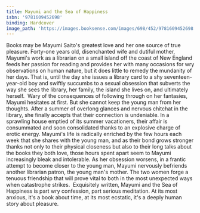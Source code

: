```yaml
---
title: Mayumi and the Sea of Happiness
isbn: '9781609452698'
binding: Hardcover
image_path: 'https://images.booksense.com/images/698/452/9781609452698.jpg'
---
```



Books may be Mayumi Saito's greatest love and her one source of true pleasure. Forty-one years old, disenchanted wife and dutiful mother, Mayumi's work as a librarian on a small island off the coast of New England feeds her passion for reading and provides her with many occasions for wry observations on human nature, but it does little to remedy the mundanity of her days. That is, until the day she issues a library card to a shy seventeen-year-old boy and swiftly succumbs to a sexual obsession that subverts the way she sees the library, her family, the island she lives on, and ultimately herself.&nbsp;
Wary of the consequences of following through on her fantasies, Mayumi hesitates at first. But she cannot keep the young man from her thoughts. After a summer of overlong glances and nervous chitchat in the library, she finally accepts that their connection is undeniable. In a sprawling house emptied of its summer vacationers, their affair is consummated and soon consolidated thanks to an explosive charge of erotic energy. Mayumi's life is radically enriched by the few hours each week that she shares with the young man, and as their bond grows stronger thanks not only to their physical closeness but also to their long talks about the books they both love, those hours spent apart seem to Mayumi increasingly bleak and intolerable. As her obsession worsens, in a frantic attempt to become closer to the young man, Mayumi nervously befriends another librarian patron, the young man's mother. The two women forge a tenuous friendship that will prove vital to both in the most unexpected ways when catastrophe strikes.&nbsp;
Exquisitely written, Mayumi and the Sea of Happiness is part wry confession, part serious meditation. At its most anxious, it's a book about time, at its most ecstatic, it's a deeply human story about pleasure.